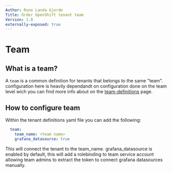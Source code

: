 ```yaml
---
Author: Rune Landa Gjerde
Title: Order OpenShift tenant team
Version: 1.0
externally-exposed: true
--- 
```

# Team

## What is a team?

A `team` is a common definition for tenants that belongs to the same "team". configuration here is heavily dependandt on configuration done on the team level wich you can find more info about on the  [team-definitions](../OpenShift%20Tenants/Tenant%20features/Tenant%20team/team.md) page.

## How to configure team

Within the tenant definitions yaml file you can add the following:

```yaml
  team:
    team_name: <team name>
    grafana_datasource: true
```
This will connect the tenant to the team_name. 
grafana_datasource is enabled by default, this will add a rolebinding to team service account allowing team admins to extract the token to connect grafana datasources manually.